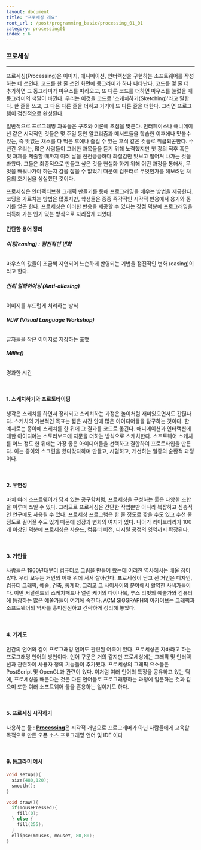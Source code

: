 ```yaml
---
layout: document
title: "프로세싱 개요"
root_url : /post/programming_basic/processing_01_01
category: processing01
index : 6
---
```


### **프로세싱**
<hr/>

프로세싱(Processing)은 이미지, 애니메이션, 인터랙션을 구현하는 소프트웨어를 작성하는 데 쓰인다. 코드를 한 줄 쓰면 화면에 동그라미가 하나 나타난다. 코드를 몇 줄 더 추가하면 그 동그라미가 마우스를 따라오고, 또 다른 코드를 더하면 마우스를 눌렀을 때 동그라미의 색깔이 바뀐다. 우리는 이것을 코드로 '스케치하기(Sketching)'라고 말한다. 한 줄을 쓰고, 그 다음 다른 줄을 더하고 거기에 또 다른 줄을 더한다. 그러면 프로그램이 점진적으로 완성된다.

일반적으로 프로그래밍 과목들은 구조와 이론에 초점을 맞춘다. 인터페이스나 애니메이션 같은 시각적인 것들은 몇 주일 동안 알고리즘과 메서드들을 학습한 이후에나 맛볼수 있는, 즉 맛없는 채소를 다 먹은 후에나 즐길 수 있는 후식 같은 것들로 취급되곤한다. 수년간 우리는, 많은 사람들이 그러한 과목들을 듣기 위해 노력했지만 첫 강의 직후 혹은 첫 과제를 제출할 때까지 여러 날을 전전긍긍하다 좌절감만 맛보고 떨어져 나가는 것을 봐왔다. 그들은 최종적으로 만들고 싶은 것을 현실화 하기 위해 어떤 과정을 통해서, 무엇을 배워나가야 하는지 감을 잡을 수 없었기 때문에 컴퓨터로 무엇인가를 해보려던 처음의 호기심을 상실했던 것이다.

프로세싱은 인터팩티브한 그래픽 만들기를 통해 프로그래밍을 배우는 방법을 제공한다. 코딩을 가르치는 방법은 많겠지만, 학생들은 종종 즉각적인 시각적 반응에서 용기와 동기를 얻곤 한다. 프로세싱은 이러한 반응을 제공할 수 있다는 장점 덕분에 프로그래밍을 터득해 가는 인기 있는 방식으로 자리잡게 되었다. 

#### **간단한 용어 정리**

###### **이징(easing) : 점진적인 변화**

마우스의 값들이 조금씩 지연되어 느슨하게 반영되는 기법을 점진적인 변화 (easing)이라고 한다.

###### **안티 얼라이어싱 (Anti-aliasing)**

이미지를 부드럽게 처리하는 방식

###### **VLW (Visual Language Workshop)**

글자들을 작은 이미지로 저장하는 포맷

###### **Millis()**

경과한 시간

<br/>


#### **1. 스케치하기와 프로토타이핑**

생각은 스케치를 하면서 정리되고 스케치하는 과정은 놀이처럼 재미있으면서도 간펺나다. 스케치의 기본적인 목표는 짧은 시간 안에 많은 아이디어들을 탐구하는 것이다. 한 예시로는 종이에 스케치를 한 뒤에 그 결과를 코드로 옮긴다. 애니메이션과 인터랙션에 대한 아이디어는 스토리보드에 지문을 더하는 방식으로 스케치한다. 스프트웨어 스케치를 어느 정도 한 뒤에는 가장 좋은 아이디어들을 선택하고 결합하여 프로토타입을 만든다. 이는 종이와 스크린을 왔다갔다하며 만들고, 시험하고, 개선하는 일종의 순환적 과정이다.

<br/>

#### **2. 유연성**

마치 여러 소프트웨어가 담겨 있는 공구함처럼, 프로세싱을 구성하는 툴은 다양한 조합을 이루며 쓰일 수 있다. 그러므로 프로세싱은 간단한 작업뿐만 아니라 복잡하고 심층적인 연구에도 사용될 수 있다. 프로세싱 프로그램은 한 줄 정도로 짧을 수도 있고 수천 줄 정도로 길어질 수도 있기 때문에 성장과 변화의 여지가 있다. 나아가 라이브러리가 100개 이상인 덕분에 프로세싱은 사운드, 컴퓨터 비전, 디지털 공정의 영역까지 확장된다.

<br/>



#### **3. 거인들**

사람들은 1960년대부터 컴퓨터로 그림을 만들어 왔는데 이러한 역사에서는 배울 점이 많다. 우리 모두는 거인의 어깨 위에 서서 살아간다. 프로세싱이 딛고 선 거인은 디자인, 컴퓨터 그래픽, 예술, 건축, 통계학, 그리고 그 사이사이의 분야에서 활약한 사색가들이다. 이반 서덜랜드의 스케치패드나 앨런 케이의 다이나북, 루스 리빗의 예술가와 컴퓨터에 등장하는 많은 예쑬가들이 여기에 속한다. ACM SIGGRAPH의 아카이브는 그래픽과 소프트웨어의 역사를 흥미진진하고 간략하게 정리해 놓았다.

<br/>

#### **4. 가계도**

인간의 언어와 같이 프로그래밍 언어도 관련된 어족이 있다. 프로세싱은 자바라고 하는 프로그래밍 언어의 방언이다. 언어 구문은 거의 같지만 프로세싱에는 그래픽 및 인터랙션과 관련하여 사용자 정의 기능들이 추가됐다. 프로세싱의 그래픽 요소들은 PostScript 및 OpenGL과 관련이 있다. 이처럼 여러 언어의 특징을 공유하고 있는 덕에, 프로세싱을 배운다는 것은 다른 언어들로 프로그래밍하는 과정에 입문하는 것과 같으며 또한 여러 소프트웨어 툴을 혼용하는 일이기도 하다.

<br/>

#### **5. 프로세싱 시작하기**

사용하는 툴 : [**Processing**](https://processing.org/)은 시각적 개념으로 프로그래머가 아닌 사람들에게 교육할 목적으로 만든 오픈 소스 프로그래밍 언어 및 IDE 이다

<br/>


  
#### **6. 동그라미 예시**
```c
void setup(){
  size(480,120);
  smooth();
}

void draw(){
  if(mousePressed){
    fill(0);
  } else {
    fill(255);
  }
  ellipse(mouseX, mouseY, 80,80);
}
```

<br/>
